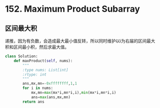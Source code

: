 # 152. Maximum Product Subarray
## 区间最大积
递推，因为有负数，会造成最大最小值反转，所以同时维护以i为右届的区间最大积和区间最小积，然后求最大值。
``` python
class Solution:
    def maxProduct(self, nums):
        """
        :type nums: List[int]
        :rtype: int
        """
        ans,mx,mn=-0xffffffff,1,1
        for i in nums:
            mx,mn=max(mx*i,mn*i,i),min(mx*i,mn*i,i)
            ans=max(ans,mx,mn)
        return ans
```
